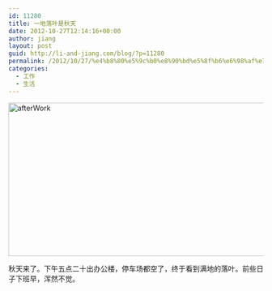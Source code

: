 ```yaml
---
id: 11280
title: 一地落叶是秋天
date: 2012-10-27T12:14:16+00:00
author: jiang
layout: post
guid: http://li-and-jiang.com/blog/?p=11280
permalink: /2012/10/27/%e4%b8%80%e5%9c%b0%e8%90%bd%e5%8f%b6%e6%98%af%e7%a7%8b%e5%a4%a9/
categories:
  - 工作
  - 生活
---
```

[<img style="background-image: none; border-right-width: 0px; padding-left: 0px; padding-right: 0px; display: block; float: none; border-top-width: 0px; border-bottom-width: 0px; margin-left: auto; border-left-width: 0px; margin-right: auto; padding-top: 0px" title="afterWork" border="0" alt="afterWork" src="http://jiangtanghu.com/cn/wp-content/uploads/2012/10/afterWork_thumb.jpg" width="535" height="303" />](http://jiangtanghu.com/cn/wp-content/uploads/2012/10/afterWork.jpg)

秋天来了。下午五点二十出办公楼，停车场都空了，终于看到满地的落叶。前些日子下班早，浑然不觉。